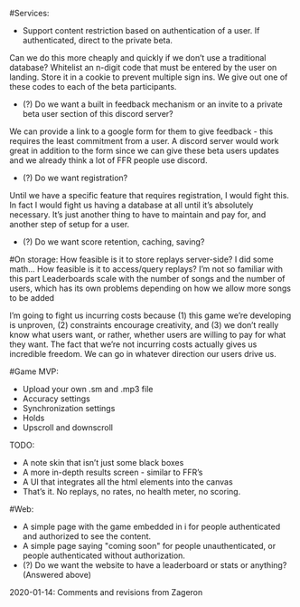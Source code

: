 #Services:
- Support content restriction based on authentication of a user. If authenticated, direct to the private beta.

Can we do this more cheaply and quickly if we don’t use a traditional database? Whitelist an n-digit code that must be entered by the user on landing. Store it in a cookie to prevent multiple sign ins. We give out one of these codes to each of the beta participants.

- (?) Do we want a built in feedback mechanism or an invite to a private beta user section of this discord server?

We can provide a link to a google form for them to give feedback - this requires the least commitment from a user. A discord server would work great in addition to the form since we can give these beta users updates and we already think a lot of FFR people use discord.

- (?) Do we want registration?

Until we have a specific feature that requires registration, I would fight this. In fact I would fight us having a database at all until it’s absolutely necessary. It’s just another thing to have to maintain and pay for, and another step of setup for a user.

- (?) Do we want score retention, caching, saving?

#On storage:
How feasible is it to store replays server-side? I did some math...
How feasible is it to access/query replays? I’m not so familiar with this part
Leaderboards scale with the number of songs and the number of users, which has its own problems depending on how we allow more songs to be added

I’m going to fight us incurring costs because (1) this game we’re developing is unproven, (2) constraints encourage creativity, and (3) we don’t really know what users want, or rather, whether users are willing to pay for what they want. The fact that we’re not incurring costs actually gives us incredible freedom. We can go in whatever direction our users drive us.

#Game MVP:
- Upload your own .sm and .mp3 file
- Accuracy settings
- Synchronization settings
- Holds
- Upscroll and downscroll

TODO:
- A note skin that isn’t just some black boxes
- A more in-depth results screen - similar to FFR’s
- A UI that integrates all the html elements into the canvas
- That’s it. No replays, no rates, no health meter, no scoring.

#Web:
- A simple page with the game embedded in i for people authenticated and authorized to see the content.
- A simple page saying "coming soon" for people unauthenticated, or people authenticated without authorization.
- (?) Do we want the website to have a leaderboard or stats or anything? (Answered above)

2020-01-14: Comments and revisions from Zageron
